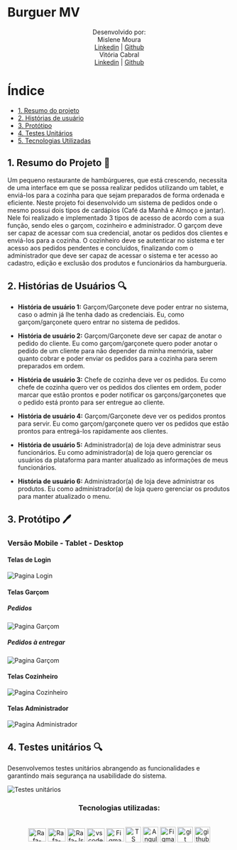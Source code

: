 
# Burguer MV

<div align="center">
Desenvolvido por:
 
  <br>
  Mislene Moura<br>
  <a href="https://www.linkedin.com/in/mislenemoura/">Linkedin</a> | <a href="https://github.com/MisleneSM">Github</a>
  <br>
  Vitória Cabral <br> 
  <a href="https://www.linkedin.com/in/vitoria-cabral-oliveira/">Linkedin</a> | <a href="https://github.com/vitcbrl">Github</a>
  <br>
</div>



# Índice

* [1. Resumo do projeto](#2-resumo-do-projeto)
* [2. Histórias de usuário](#3-histórias-de-usuario)
* [3. Protótipo](#3-prototipo)
* [4. Testes Unitários](#3-testes-unitarios)
* [5. Tecnologias Utilizadas](#4-tecnologias-utilizadas)


## 1. Resumo do Projeto 📓

Um pequeno restaurante de hambúrgueres, que está crescendo, necessita de uma interface em que se possa realizar pedidos utilizando um tablet, e enviá-los para a cozinha para que sejam preparados de forma ordenada e eficiente. Neste projeto foi desenvolvido um sistema de pedidos onde o mesmo possui dois tipos de cardápios (Café da Manhã e Almoço e jantar). Nele foi realizado e implementado 3 tipos de acesso de acordo com a sua função, sendo eles o garçom, cozinheiro e administrador. O garçom deve ser capaz de acessar com sua credencial, anotar os pedidos dos clientes e enviá-los para a cozinha. O cozinheiro deve se autenticar no sistema e ter acesso aos pedidos pendentes e concluídos, finalizando com o administrador que deve ser capaz de acessar o sistema e ter acesso ao cadastro, edição e exclusão dos produtos e funcionários da hamburgueria.

## 2. Histórias de Usuários 🔍

* <strong>História de usuário 1:</strong> Garçom/Garçonete deve poder entrar no sistema, caso o admin já lhe tenha dado as credenciais. Eu, como garçom/garçonete quero entrar no sistema de pedidos.

* <strong>História de usuário 2:</strong> Garçom/Garçonete deve ser capaz de anotar o pedido do cliente. Eu como garçom/garçonete quero poder anotar o pedido de um cliente para não depender da minha memória, saber quanto cobrar e poder enviar os pedidos para a cozinha para serem preparados em ordem.

* <strong>História de usuário 3:</strong> Chefe de cozinha deve ver os pedidos. Eu como chefe de cozinha quero ver os pedidos dos clientes em ordem, poder marcar que estão prontos e poder notificar os garçons/garçonetes que o pedido está pronto para ser entregue ao cliente.

* <strong>História de usuário 4:</strong> Garçom/Garçonete deve ver os pedidos prontos para servir. Eu como garçom/garçonete quero ver os pedidos que estão prontos para entregá-los rapidamente aos clientes.

* <strong>História de usuário 5:</strong> Administrador(a) de loja deve administrar seus funcionários. Eu como administrador(a) de loja quero gerenciar os usuários da plataforma para manter atualizado as informações de meus funcionários.

* <strong>História de usuário 6:</strong> Administrador(a) de loja deve administrar os produtos. Eu como administrador(a) de loja quero gerenciar os produtos para manter atualizado o menu.

## 3. Protótipo 🖊️

### Versão Mobile - Tablet - Desktop

#### Telas de Login

![Pagina Login](image-1.png)

#### Telas Garçom

##### Pedidos

![Pagina Garçom](image-2.png)


##### Pedidos à entregar

![Pagina Garçom](image-3.png)


#### Telas Cozinheiro

![Pagina Cozinheiro](image-4.png)


#### Telas Administrador

![Pagina Administrador](image-5.png)


## 4. Testes unitários 🔍

Desenvolvemos testes unitários abrangendo as funcionalidades e garantindo mais segurança na usabilidade do sistema.

![Testes unitários](image-6.png)



<div align="center">
  
  ### Tecnologias utilizadas:  

  <br>
  <img align="center" alt="Rafa-HTML" height="30" width="40" src="https://raw.githubusercontent.com/devicons/devicon/master/icons/html5/html5-original.svg">
  <img align="center" alt="Rafa-CSS" height="30" width="40" src="https://raw.githubusercontent.com/devicons/devicon/master/icons/css3/css3-original.svg">
  <img align="center" alt="Rafa-Js" height="30" width="40" src="https://raw.githubusercontent.com/devicons/devicon/master/icons/javascript/javascript-plain.svg">
  <img align="center" alt="vscode" height="30" width="40" src="https://cdn.jsdelivr.net/gh/devicons/devicon/icons/vscode/vscode-original.svg" />
  <img align="center" alt="Figma" height="30" width="40" src="https://cdn.jsdelivr.net/gh/devicons/devicon/icons/figma/figma-original.svg">
  <img align="center" alt="TS" height="35" src="https://www.typescripttutorial.net/wp-content/uploads/2020/04/favicon.png">
  <img align="center" alt="Angular" height="35" src="https://upload.wikimedia.org/wikipedia/commons/thumb/c/cf/Angular_full_color_logo.svg/1024px-Angular_full_color_logo.svg.png"> 
<img align="center" alt="Figma" height="35" src="https://cdn4.iconfinder.com/data/icons/logos-brands-in-colors/3000/figma-logo-256.png"/>
<img align="center" alt="git" height="35" src="https://cdn3.iconfinder.com/data/icons/social-media-2169/24/social_media_social_media_logo_git-256.png"/> 
<img align="center" alt="github" height="35" src="https://cdn1.iconfinder.com/data/icons/unicons-line-vol-3/24/github-256.png"/>
<br>
</div>


